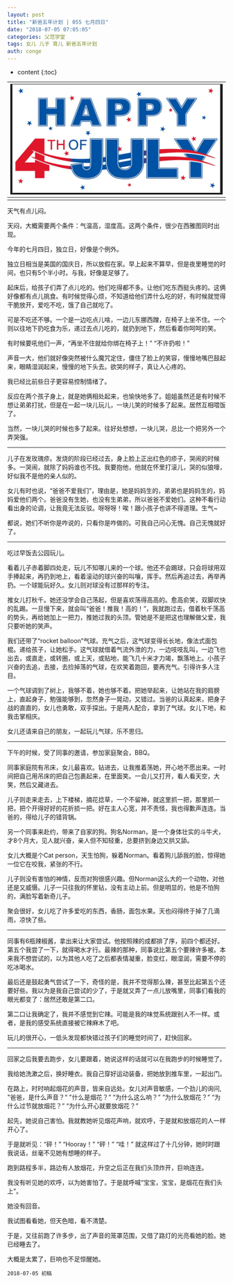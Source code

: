 ```yaml
---
layout: post
title: "新爸五年计划 | 055 七月四日"
date: "2018-07-05 07:05:05"
categories: 父范学堂
tags: 女儿 儿子 育儿 新爸五年计划
auth: conge
---
```

* content
{:toc}

|![](/assets/images/父范学堂/118382-b96551456026d4b3.png)|
|:----:|
||

天气有点儿闷。

天闷，大概需要两个条件：气温高，湿度高。这两个条件，很少在西雅图同时出现。

今年的七月四日，独立日，好像是个例外。

独立日相当是美国的国庆日，所以放假在家。早上起来不算早，但是夜里睡觉的时间，也只有5个半小时。与我，好像是足够了。





起床后，给孩子们弄了点儿吃的。他们吃得都不多。让他们吃东西挺头疼的。这俩好像都有点儿挑食。有时候觉得心烦，不知道给他们弄什么吃的好，有时候就觉得干脆放开，爱吃不吃，饿了自己就吃了。

可是不吃还不够。一个是一边吃点儿啥，一边儿东挪西蹭，在椅子上坐不住。一个则以往地下扔吃食为乐，递过去点儿吃的，就扔到地下，然后看着你呵呵的笑。

有时候要吼他们一声，“再坐不住就给你绑在椅子上！” “不许扔啦！”

声音一大，他们就好像突然被什么魔咒定住，僵住了脸上的笑容，慢慢地嘴巴鼓起来，眼睛湿润起来，慢慢的地下头去。欲哭的样子，真让人心疼的。

我已经比前些日子更容易控制情绪了。

反应在两个孩子身上，就是她俩相处起来，也愉快地多了。姐姐虽然还是有时候不想让弟弟打扰，但是在一起一块儿玩儿，一块儿笑的时候多了起来。居然互相喂饭了。

当然，一块儿哭的时候也多了起来。往好处想想，一块儿哭，总比一个把另外一个弄哭强。

----

儿子在发玫瑰疹。发烧的阶段已经过去，身上脸上正出红色的疹子，哭闹的时候多。一哭闹，就除了妈妈谁也不找。我要抱他，他就在怀里打滚儿，哭的似狼嚎，好似我不是他的亲人似的。

女儿有时也说，“爸爸不爱我们”，理由是，她是妈妈生的，弟弟也是妈妈生的，妈妈爱他们两个。爸爸没有生她，也没有生弟弟，所以爸爸不爱她们。这种不看行动看出身的论调，让我竟无法反驳。呀呀呀！唉！跟小孩子也讲不得道理。生气~

都说，她们不听你是咋说的，只看你是咋做的。可我自己问心无愧。自己无愧就好了。

----

吃过早饭去公园玩儿。

看着儿子赤着脚四处走，玩儿不知哪儿来的一个球。他还不会踢球，只会将球用双手捧起来，再扔到地上，看着滚动的球兴奋的叫嚷，挥手。然后再追过去，再举再扔。一个球能玩好久。女儿则对球没有过那样的专注。

推女儿打秋千。她还没学会自己荡起，但是喜欢荡得高高的。愈高俞笑，双脚欢快的乱踢。一旦慢下来，就会叫“爸爸！推我！高的！”，我就跑过去，借着秋千荡高的势头，再给她加上一把力，推她过我的头顶。管她是不是把这也理解做父爱，我只要听她的笑声。

我们还带了“rocket balloon”气球。充气之后，这气球变得长长地，像法式面包棍。递给孩子，让她松手。这气球就借着气流外泄的力，一边吱吱乱叫，一边飞也出去，或直走，或转圈，或上天，或贴地，能飞几十米才力竭，飘落地上。小孩子兴奋的去追，去接，去捡掉落的气球，在欢笑着跑回，要再充气。引得许多人注目。

一个气球调到了树上，我够不着，她也够不着。把她举起来，让她站在我的肩膀上，直起身子，勉强能够到，忽然身子一晃动，又错过。当爸的认真起来，把身子战的直直的，女儿也勇敢，双手探出。于是两人配合，拿到了气球。女儿下地，和我击掌相庆。

女儿还请来自己的朋友，一起玩儿气球，乐不思归。

---

下午的时候，受了同事的邀请，参加家庭聚会，BBQ。

同事家庭院有吊床，女儿最喜欢。钻进去，让我推着荡她，开心地不愿出来。一时间把自己用吊床的把自己包裹起来，在里面笑。一会儿又打开，看人看天空，大笑，然后又藏进去。

儿子则走来走去，上下楼梯，摘花捻草，一个不留神，就这里抓一把，那里抓一把，把个开得好好的花折损一把。好在主人心宽，并不责怪，我也得歉声连连。当爸的，得给儿子的错背锅。

另一个同事来赴约，带来了自家的狗。狗名Norman，是一个身体壮实的斗牛犬，才8个月大，见人就兴奋，亲人但不知轻重，总要挤到身边又拱又舔。

女儿大概是个Cat person，天生怕狗，躲着Norman。看着狗儿舔我的脸，惊得她一位它在咬我，紧张的不行。

儿子则没有害怕的神情，反而对狗很感兴趣。但Norman这么大的一个动物，对他还是又威慑。儿子一只往我的怀里钻，没有主动上前。但是明显的，他是不怕狗的，满脸写着新奇儿子。

聚会很好，女儿吃了许多爱吃的东西，香肠，面包水果。天也闷得终于掉了几滴雨，凉快了些。

----

同事有6瓶辣椒酱，拿出来让大家尝试。他按照辣的成都排了序，前四个都还好。第五个我尝了一下，就得喝水才行。最辣的那种，同事说比第五个要辣许多被。本来我不想尝试的，以为其他人吃了之后都表情凝重，脸变红，眼湿润，需要不停的吃冰喝水。

最后还是鼓起勇气尝试了一下，奇怪的是，我并不觉得那么辣，甚至比起第五个还要好些。我以为是我自己尝试的少了，于是就又弄了一点儿放嘴里，同事们看我的眼光都变了：居然还敢是第二口。

第二口让我确定了，我并不感觉到它辣。可能是我的味觉系统跟别人不一样。或者，是我的感受系统直接被它辣麻木了吧。

玩儿的很开心，一低头发现都快错过孩子们的睡觉时间了，赶快回家。

----

回家之后我要去跑步，女儿要跟着，她说这样的话就可以在我跑步的时候睡觉了。

我给她洗漱之后，换好睡衣。我自己穿好运动装备，把她放到推车里，一起出门。

在路上，时时响起烟花的声音，皆来自远处。女儿对声音敏感，一个劲儿的询问,
"爸爸，是什么声音？“
"什么是烟花？”
“为什么这么响？”
“为什么放烟花？”
“为什么过节就放烟花？”
“为什么开心就要放烟花？”

起先，她说自己害怕。我就教她听见烟花声响，就欢呼，于是就和放烟花的人一样开心了。

于是就听见：“砰！” “Hooray！” 
“砰！” “哇！”
就这样过了十几分钟，她时时跟我说话，丝毫不见她有想睡的样子。

跑到路程多半，路边有人放烟花，升空之后正在我们头顶炸开，巨响连连。

我没有听见她的欢呼，以为她害怕了。于是就呼喊“宝宝，宝宝，是烟花在我们头上”。

她没有回音。

我试图看看她，但天色暗，看不清楚。

于是，又往前跑了许多步，出了声音的笼罩范围，又借了路灯的光亮看她的脸。她已经睡去了。

大概是太累了，巨响也不足惊醒她。

```
2018-07-05 初稿
``` 
